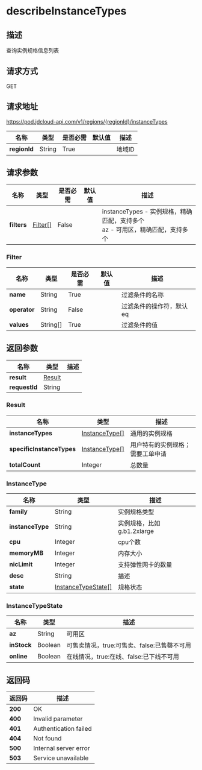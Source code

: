 # describeInstanceTypes


## 描述
查询实例规格信息列表


## 请求方式
GET

## 请求地址
https://pod.jdcloud-api.com/v1/regions/{regionId}/instanceTypes

|名称|类型|是否必需|默认值|描述|
|---|---|---|---|---|
|**regionId**|String|True| |地域ID|

## 请求参数
|名称|类型|是否必需|默认值|描述|
|---|---|---|---|---|
|**filters**|[Filter[]](describeinstancetypes#filter)|False| |instanceTypes - 实例规格，精确匹配，支持多个<br>az - 可用区，精确匹配，支持多个<br>|

### <div id="filter">Filter</div>
|名称|类型|是否必需|默认值|描述|
|---|---|---|---|---|
|**name**|String|True| |过滤条件的名称|
|**operator**|String|False| |过滤条件的操作符，默认eq|
|**values**|String[]|True| |过滤条件的值|

## 返回参数
|名称|类型|描述|
|---|---|---|
|**result**|[Result](describeinstancetypes#result)| |
|**requestId**|String| |

### <div id="result">Result</div>
|名称|类型|描述|
|---|---|---|
|**instanceTypes**|[InstanceType[]](describeinstancetypes#instancetype)|通用的实例规格|
|**specificInstanceTypes**|[InstanceType[]](describeinstancetypes#instancetype)|用户特有的实例规格；需要工单申请|
|**totalCount**|Integer|总数量|
### <div id="instancetype">InstanceType</div>
|名称|类型|描述|
|---|---|---|
|**family**|String|实例规格类型|
|**instanceType**|String|实例规格，比如g.b1.2xlarge|
|**cpu**|Integer|cpu个数|
|**memoryMB**|Integer|内存大小|
|**nicLimit**|Integer|支持弹性网卡的数量|
|**desc**|String|描述|
|**state**|[InstanceTypeState[]](describeinstancetypes#instancetypestate)|规格状态|
### <div id="instancetypestate">InstanceTypeState</div>
|名称|类型|描述|
|---|---|---|
|**az**|String|可用区|
|**inStock**|Boolean|可售卖情况，true:可售卖、false:已售罄不可用|
|**online**|Boolean|在线情况，true:在线、false:已下线不可用|

## 返回码
|返回码|描述|
|---|---|
|**200**|OK|
|**400**|Invalid parameter|
|**401**|Authentication failed|
|**404**|Not found|
|**500**|Internal server error|
|**503**|Service unavailable|
